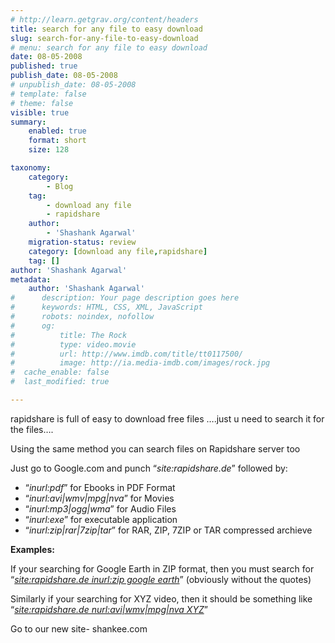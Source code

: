 ```yaml
---
# http://learn.getgrav.org/content/headers
title: search for any file to easy download
slug: search-for-any-file-to-easy-download
# menu: search for any file to easy download
date: 08-05-2008
published: true
publish_date: 08-05-2008
# unpublish_date: 08-05-2008
# template: false
# theme: false
visible: true
summary:
    enabled: true
    format: short
    size: 128

taxonomy:
    category:
        - Blog
    tag:
        - download any file
        - rapidshare
    author:
        - 'Shashank Agarwal'
    migration-status: review
    category: [download any file,rapidshare]
    tag: []
author: 'Shashank Agarwal'
metadata:
    author: 'Shashank Agarwal'
#      description: Your page description goes here
#      keywords: HTML, CSS, XML, JavaScript
#      robots: noindex, nofollow
#      og:
#          title: The Rock
#          type: video.movie
#          url: http://www.imdb.com/title/tt0117500/
#          image: http://ia.media-imdb.com/images/rock.jpg
#  cache_enable: false
#  last_modified: true

---
```


rapidshare is full of easy to download free files ….just u need to search it for the files….

 Using the same method you can search files on Rapidshare server too

Just go to Google.com and punch “*site:rapidshare.de*” followed by:

- “*inurl:pdf*” for Ebooks in PDF Format
- “*inurl:avi|wmv|mpg|nva*” for Movies
- “*inurl:mp3|ogg|wma*” for Audio Files
- “*inurl:exe*” for executable application
- “*inurl:zip|rar|7zip|tar*” for RAR, ZIP, 7ZIP or TAR compressed archieve

**Examples:**

If your searching for Google Earth in ZIP format, then you must search for “[*site:rapidshare.de inurl:zip google earth*](http://www.google.co.in/search?hs=pG6&hl=en&client=firefox-a&rls=org.mozilla%3Aen-US%3Aofficial&q=site%3Arapidshare.de+inurl%3Azip+google+earth&btnG=Search&meta=)” (obviously without the quotes)

Similarly if your searching for XYZ video, then it should be something like “[*site:rapidshare.de nurl:avi|wmv|mpg|nva XYZ*](http://www.google.co.in/search?hs=HwQ&hl=en&client=firefox-a&rls=org.mozilla%3Aen-US%3Aofficial&q=site%3Arapidshare.de+nurl%3Aavi%7Cwmv%7Cmpg%7Cnva+XYZ&btnG=Search&meta=)”

Go to our new site- shankee.com
